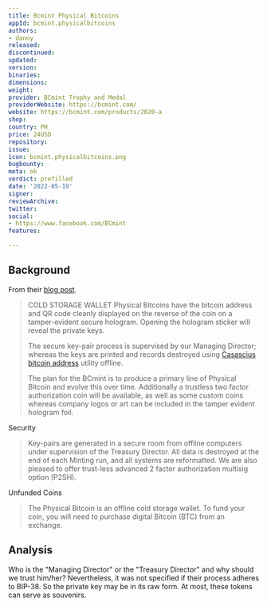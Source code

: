 ```yaml
---
title: Bcmint Physical Bitcoins
appId: bcmint.physicalbitcoins
authors:
- danny
released: 
discontinued: 
updated: 
version: 
binaries: 
dimensions: 
weight: 
provider: BCmint Trophy and Medal
providerWebsite: https://bcmint.com/
website: https://bcmint.com/products/2020-a
shop: 
country: PH
price: 24USD
repository: 
issue: 
icon: bcmint.physicalbitcoins.png
bugbounty: 
meta: ok
verdict: prefilled
date: '2022-05-19'
signer: 
reviewArchive: 
twitter: 
social:
- https://www.facebook.com/BCmint
features: 

---
```


## Background

From their [blog post](https://bcmint.com/blogs/news/introducing-the-bcmint).

> COLD STORAGE WALLET Physical Bitcoins have the bitcoin address and QR code cleanly displayed on the reverse of the coin on a tamper-evident secure hologram.  Opening the hologram sticker will reveal the private keys.
>
> The secure key-pair process is supervised by our Managing Director; whereas the keys are printed and records destroyed using [Casascius bitcoin address](https://github.com/casascius/Bitcoin-Address-Utility/find/master) utility offline.
>
> The plan for the BCmint is to produce a primary line of Physical Bitcoin and evolve this over time. Additionally a trustless two factor authorization coin will be available, as well as some custom coins whereas company logos or art can be included in the tamper evident hologram foil.

Security 

> Key-pairs are generated in a secure room from offline computers under supervision of the Treasury Director. All data is destroyed at the end of each Minting run, and all systems are reformatted. We are also pleased to offer trust-less advanced 2 factor authorization multisig option (P2SH).

Unfunded Coins 

> The Physical Bitcoin is an offline cold storage wallet. To fund your coin, you will need to purchase digital Bitcoin (BTC) from an exchange. 

## Analysis 

Who is the "Managing Director" or the "Treasury Director" and why should we trust him/her? Nevertheless, it was not specified if their process adheres to BIP-38. So the private key may be in its raw form. At most, these tokens can serve as souvenirs.  